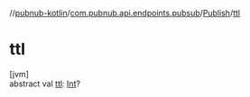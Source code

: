 //[pubnub-kotlin](../../../index.md)/[com.pubnub.api.endpoints.pubsub](../index.md)/[Publish](index.md)/[ttl](ttl.md)

# ttl

[jvm]\
abstract val [ttl](ttl.md): [Int](https://kotlinlang.org/api/latest/jvm/stdlib/kotlin/-int/index.html)?
